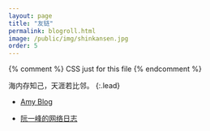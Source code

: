 ```yaml
---
layout: page
title: "友链"
permalink: blogroll.html
image: /public/img/shinkansen.jpg
order: 5
---
```


{% comment %}
  CSS just for this file
{% endcomment %}


海内存知己，天涯若比邻。
{:.lead}

* [Amy Blog](http://banyaner.github.io/)

* [阮一峰的网络日志](http://www.ruanyifeng.com/blog/)
